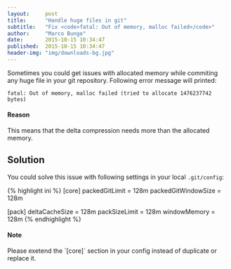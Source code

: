 ```yaml
---
layout:     post
title:      "Handle huge files in git"
subtitle:   "Fix <code>fatal: Out of memory, malloc failed</code>"
author:     "Marco Bunge"
date:       2015-10-15 10:34:47
published:  2015-10-15 10:34:47
header-img: "img/downloads-bg.jpg"
---
```


Sometimes you could get issues with allocated memory while commiting any huge file in your git repository. 
Following error message will printed:

```
fatal: Out of memory, malloc failed (tried to allocate 1476237742 bytes)
```

<div class="callout callout-info">
    <h4>Reason</h4>
    <p>This means that the delta compression needs more than the allocated memory.</p>
</div>

## Solution

You could solve this issue with following settings in your local `.git/config`:

{% highlight ini %}
[core]
  packedGitLimit = 128m
  packedGitWindowSize = 128m
  
[pack]
  deltaCacheSize = 128m
  packSizeLimit = 128m
  windowMemory = 128m
{% endhighlight %}

<div class="callout callout-warning">
    <h4>Note</h4>
    <p>Please exetend the `[core]` section in your config instead of duplicate or replace it.</p>
</div>
